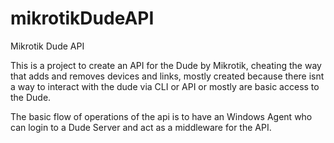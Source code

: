 # mikrotikDudeAPI
Mikrotik Dude API 

This is a project to create an API for the Dude by Mikrotik, cheating the way that adds and removes devices and links, mostly created because there isnt a way to interact with the dude via CLI or API or mostly are basic access to the Dude.

The basic flow of operations of the api is to have an Windows Agent who can login to a Dude Server and act as a middleware for the API.
